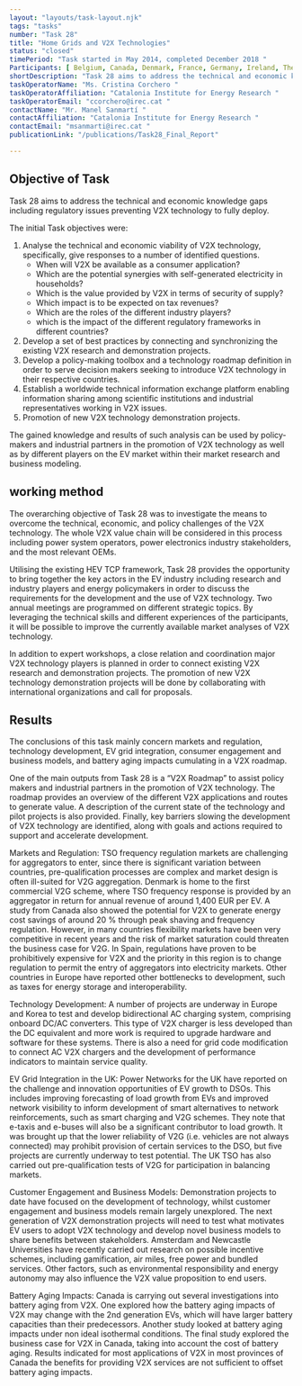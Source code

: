 ```yaml
---
layout: "layouts/task-layout.njk"
tags: "tasks"
number: "Task 28"
title: "Home Grids and V2X Technologies"
status: "closed"
timePeriod: "Task started in May 2014, completed December 2018 "
Participants: [ Belgium, Canada, Denmark, France, Germany, Ireland, The Netherlands, Republic of Korea, Spain, Switzerland, United Kingdom, United States]
shortDescription: "Task 28 aims to address the technical and economic knowledge gaps including regulatory issues preventing V2X technology to fully deploy. "
taskOperatorName: "Ms. Cristina Corchero "
taskOperatorAffiliation: "Catalonia Institute for Energy Research "
taskOperatorEmail: "ccorchero@irec.cat "
contactName: "Mr. Manel Sanmartí "
contactAffiliation: "Catalonia Institute for Energy Research "
contactEmail: "msanmarti@irec.cat "
publicationLink: "/publications/Task28_Final_Report"

---
```


## Objective of Task
Task 28 aims to address the technical and economic knowledge gaps including regulatory issues preventing V2X technology to fully deploy. 

The initial Task objectives were:  

1. Analyse the technical and economic viability of V2X technology, specifically, give responses to a number of identified questions. 
    - When will V2X be available as a consumer application? 
    - Which are the potential synergies with self-generated electricity in households? 
    - Which is the value provided by V2X in terms of security of supply? 
    - Which impact is to be expected on tax revenues? 
    - Which are the roles of the different industry players? 
    - which is the impact of the different regulatory frameworks in different countries?  
2. Develop a set of best practices by connecting and synchronizing the existing V2X research and demonstration projects.  
3. Develop a policy-making toolbox and a technology roadmap definition in order to serve decision makers seeking to introduce V2X technology in their respective countries.  
4. Establish a worldwide technical information exchange platform enabling information sharing among scientific institutions and industrial representatives working in V2X issues.  
5. Promotion of new V2X technology demonstration projects.  

The gained knowledge and results of such analysis can be used by policy-makers and industrial partners in the promotion of V2X technology as well as by different players on the EV market within their market research and business modeling. 

## working method
The overarching objective of Task 28 was to investigate the means to overcome the technical, economic, and policy challenges of the V2X technology. The whole V2X value chain will be considered in this process including power system operators, power electronics industry stakeholders, and the most relevant OEMs. 

Utilising the existing HEV TCP framework, Task 28 provides the opportunity to bring together the key actors in the EV industry including research and industry players and energy policymakers in order to discuss the requirements for the development and the use of V2X technology. Two annual meetings are programmed on different strategic topics. By leveraging the technical skills and different experiences of the participants, it will be possible to improve the currently available market analyses of V2X technology.  

In addition to expert workshops, a close relation and coordination major V2X technology players is planned in order to connect existing V2X research and demonstration projects. The promotion of new V2X technology demonstration projects will be done by collaborating with international organizations and call for proposals.  

## Results
The conclusions of this task mainly concern markets and regulation, technology development, EV grid integration, consumer engagement and business models, and battery aging impacts cumulating in a V2X roadmap. 

One of the main outputs from Task 28 is a “V2X Roadmap” to assist policy makers and industrial partners in the promotion of V2X technology. The roadmap provides an overview of the different V2X applications and routes to generate value. A description of the current state of the technology and pilot projects is also provided. Finally, key barriers slowing the development of V2X technology are identified, along with goals and actions required to support and accelerate development. 

Markets and Regulation: TSO frequency regulation markets are challenging for aggregators to enter, since there is significant variation between countries, pre-qualification processes are complex and market design is often ill-suited for V2G aggregation. Denmark is home to the first commercial V2G scheme, where TSO frequency response is provided by an aggregator in return for annual revenue of around 1,400 EUR per EV. A study from Canada also showed the potential for V2X to generate energy cost savings of around 20 % through peak shaving and frequency regulation. However, in many countries flexibility markets have been very competitive in recent years and the risk of market saturation could threaten the business case for V2G. In Spain, regulations have proven to be prohibitively expensive for V2X and the priority in this region is to change regulation to permit the entry of aggregators into electricity markets. Other countries in Europe have reported other bottlenecks to development, such as taxes for energy storage and interoperability. 

Technology Development: A number of projects are underway in Europe and Korea to test and develop bidirectional AC charging system, comprising onboard DC/AC converters. This type of V2X charger is less developed than the DC equivalent and more work is required to upgrade hardware and software for these systems. There is also a need for grid code modification to connect AC V2X chargers and the development of performance indicators to maintain service quality.  

EV Grid Integration in the UK: Power Networks for the UK have reported on the challenge and innovation opportunities of EV growth to DSOs. This includes improving forecasting of load growth from EVs and improved network visibility to inform development of smart alternatives to network reinforcements, such as smart charging and V2G schemes. They note that e-taxis and e-buses will also be a significant contributor to load growth. It was brought up that the lower reliability of V2G (i.e. vehicles are not always connected) may prohibit provision of certain services to the DSO, but five projects are currently underway to test potential. The UK TSO has also carried out pre-qualification tests of V2G for participation in balancing markets.  

Customer Engagement and Business Models: Demonstration projects to date have focused on the development of technology, whilst customer engagement and business models remain largely unexplored. The next generation of V2X demonstration projects will need to test what motivates EV users to adopt V2X technology and develop novel business models to share benefits between stakeholders. Amsterdam and Newcastle Universities have recently carried out research on possible incentive schemes, including gamification, air miles, free power and bundled services. Other factors, such as environmental responsibility and energy autonomy may also influence the V2X value proposition to end users.  

Battery Aging Impacts: Canada is carrying out several investigations into battery aging from V2X. One explored how the battery aging impacts of V2X may change with the 2nd generation EVs, which will have larger battery capacities than their predecessors. Another study looked at battery aging impacts under non ideal isothermal conditions. The final study explored the business case for V2X in Canada, taking into account the cost of battery aging. Results indicated for most applications of V2X in most provinces of Canada the benefits for providing V2X services are not sufficient to offset battery aging impacts.  